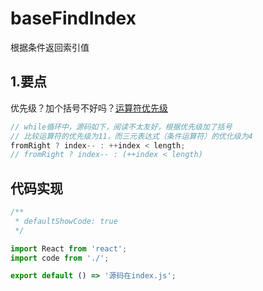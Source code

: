 # baseFindIndex

根据条件返回索引值

## 1.要点

优先级？加个括号不好吗？[运算符优先级](https://developer.mozilla.org/zh-CN/docs/Web/JavaScript/Reference/Operators/Operator_Precedence)

```js
// while循环中，源码如下，阅读不太友好，根据优先级加了括号
// 比较运算符的优先级为11，而三元表达式（条件运算符）的优化级为4
fromRight ? index-- : ++index < length;
// fromRight ? index-- : (++index < length)
```

## 代码实现

```jsx
/**
 * defaultShowCode: true
 */

import React from 'react';
import code from './';

export default () => '源码在index.js';
```

